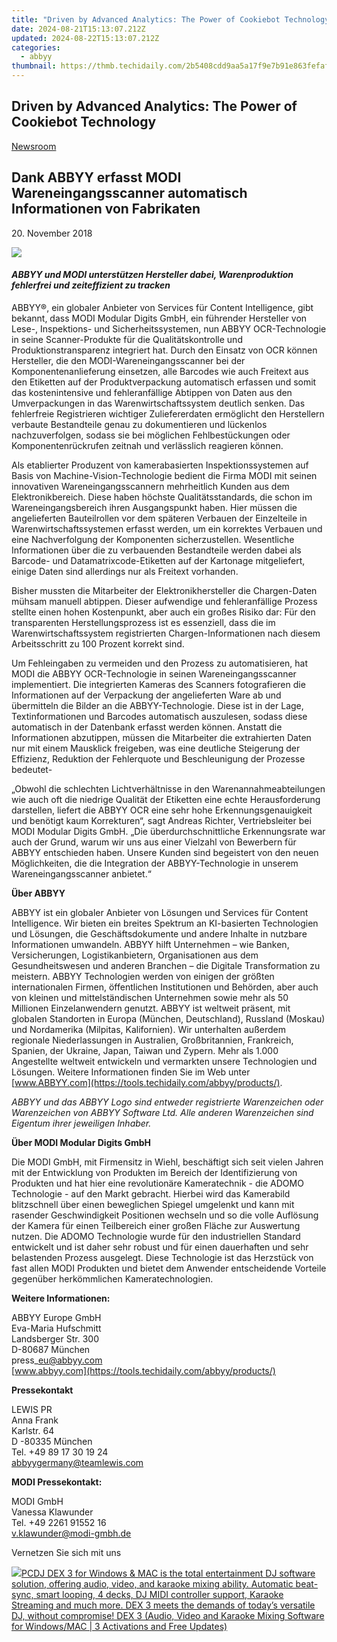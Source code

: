 ```yaml
---
title: "Driven by Advanced Analytics: The Power of Cookiebot Technology"
date: 2024-08-21T15:13:07.212Z
updated: 2024-08-22T15:13:07.212Z
categories:
  - abbyy
thumbnail: https://thmb.techidaily.com/2b5408cdd9aa5a17f9e7b91e863fefaf73cf6e1aca47c82b58449d867a0d4a44.jpg
---
```


## Driven by Advanced Analytics: The Power of Cookiebot Technology

[Newsroom](https://tools.techidaily.com/abbyy/products/)

## Dank ABBYY erfasst MODI Wareneingangsscanner automatisch Informationen von Fabrikaten

20\. November 2018

![](https://content.abbyy.com/-/media/project/abbyy/abbyy/branchtemplates/shutterstock_1272462163_1296-x-729.jpg?h=729&iar=0&w=1296)

#### _ABBYY und MODI unterstützen Hersteller dabei, Warenproduktion fehlerfrei und zeiteffizient zu tracken_

  
ABBYY®, ein globaler Anbieter von Services für Content Intelligence, gibt bekannt, dass MODI Modular Digits GmbH, ein führender Hersteller von Lese-, Inspektions- und Sicherheitssystemen, nun ABBYY OCR-Technologie in seine Scanner-Produkte für die Qualitätskontrolle und Produktionstransparenz integriert hat. Durch den Einsatz von OCR können Hersteller, die den MODI-Wareneingangsscanner bei der Komponentenanlieferung einsetzen, alle Barcodes wie auch Freitext aus den Etiketten auf der Produktverpackung automatisch erfassen und somit das kostenintensive und fehleranfällige Abtippen von Daten aus den Umverpackungen in das Warenwirtschaftssystem deutlich senken. Das fehlerfreie Registrieren wichtiger Zuliefererdaten ermöglicht den Herstellern verbaute Bestandteile genau zu dokumentieren und lückenlos nachzuverfolgen, sodass sie bei möglichen Fehlbestückungen oder Komponentenrückrufen zeitnah und verlässlich reagieren können.

Als etablierter Produzent von kamerabasierten Inspektionssystemen auf Basis von Machine-Vision-Technologie bedient die Firma MODI mit seinen innovativen Wareneingangsscannern mehrheitlich Kunden aus dem Elektronikbereich. Diese haben höchste Qualitätsstandards, die schon im Wareneingangsbereich ihren Ausgangspunkt haben. Hier müssen die angelieferten Bauteilrollen vor dem späteren Verbauen der Einzelteile in Warenwirtschaftssystemen erfasst werden, um ein korrektes Verbauen und eine Nachverfolgung der Komponenten sicherzustellen. Wesentliche Informationen über die zu verbauenden Bestandteile werden dabei als Barcode- und Datamatrixcode-Etiketten auf der Kartonage mitgeliefert, einige Daten sind allerdings nur als Freitext vorhanden.

Bisher mussten die Mitarbeiter der Elektronikhersteller die Chargen-Daten mühsam manuell abtippen. Dieser aufwendige und fehleranfällige Prozess stellte einen hohen Kostenpunkt, aber auch ein großes Risiko dar: Für den transparenten Herstellungsprozess ist es essenziell, dass die im Warenwirtschaftssystem registrierten Chargen-Informationen nach diesem Arbeitsschritt zu 100 Prozent korrekt sind.

Um Fehleingaben zu vermeiden und den Prozess zu automatisieren, hat MODI die ABBYY OCR-Technologie in seinen Wareneingangsscanner implementiert. Die integrierten Kameras des Scanners fotografieren die Informationen auf der Verpackung der angelieferten Ware ab und übermitteln die Bilder an die ABBYY-Technologie. Diese ist in der Lage, Textinformationen und Barcodes automatisch auszulesen, sodass diese automatisch in der Datenbank erfasst werden können. Anstatt die Informationen abzutippen, müssen die Mitarbeiter die extrahierten Daten nur mit einem Mausklick freigeben, was eine deutliche Steigerung der Effizienz, Reduktion der Fehlerquote und Beschleunigung der Prozesse bedeutet-

„Obwohl die schlechten Lichtverhältnisse in den Warenannahmeabteilungen wie auch oft die niedrige Qualität der Etiketten eine echte Herausforderung darstellen, liefert die ABBYY OCR eine sehr hohe Erkennungsgenauigkeit und benötigt kaum Korrekturen“, sagt Andreas Richter, Vertriebsleiter bei MODI Modular Digits GmbH. „Die überdurchschnittliche Erkennungsrate war auch der Grund, warum wir uns aus einer Vielzahl von Bewerbern für ABBYY entschieden haben. Unsere Kunden sind begeistert von den neuen Möglichkeiten, die die Integration der ABBYY-Technologie in unserem Wareneingangsscanner anbietet.“

  
**Über ABBYY**

ABBYY ist ein globaler Anbieter von Lösungen und Services für Content Intelligence. Wir bieten ein breites Spektrum an KI-basierten Technologien und Lösungen, die Geschäftsdokumente und andere Inhalte in nutzbare Informationen umwandeln. ABBYY hilft Unternehmen – wie Banken, Versicherungen, Logistikanbietern, Organisationen aus dem Gesundheitswesen und anderen Branchen – die Digitale Transformation zu meistern. ABBYY Technologien werden von einigen der größten internationalen Firmen, öffentlichen Institutionen und Behörden, aber auch von kleinen und mittelständischen Unternehmen sowie mehr als 50 Millionen Einzelanwendern genutzt. ABBYY ist weltweit präsent, mit globalen Standorten in Europa (München, Deutschland), Russland (Moskau) und Nordamerika (Milpitas, Kalifornien). Wir unterhalten außerdem regionale Niederlassungen in Australien, Großbritannien, Frankreich, Spanien, der Ukraine, Japan, Taiwan und Zypern. Mehr als 1.000 Angestellte weltweit entwickeln und vermarkten unsere Technologien und Lösungen. Weitere Informationen finden Sie im Web unter [www.ABBYY.com](https://tools.techidaily.com/abbyy/products/).

_ABBYY und das ABBYY Logo sind entweder registrierte Warenzeichen oder Warenzeichen von ABBYY Software Ltd. Alle anderen Warenzeichen sind Eigentum ihrer jeweiligen Inhaber._

  
**Über MODI Modular Digits GmbH**

Die MODI GmbH, mit Firmensitz in Wiehl, beschäftigt sich seit vielen Jahren mit der Entwicklung von Produkten im Bereich der Identifizierung von Produkten und hat hier eine revolutionäre Kameratechnik - die ADOMO Technologie - auf den Markt gebracht. Hierbei wird das Kamerabild blitzschnell über einen beweglichen Spiegel umgelenkt und kann mit rasender Geschwindigkeit Positionen wechseln und so die volle Auflösung der Kamera für einen Teilbereich einer großen Fläche zur Auswertung nutzen. Die ADOMO Technologie wurde für den industriellen Standard entwickelt und ist daher sehr robust und für einen dauerhaften und sehr belastenden Prozess ausgelegt. Diese Technologie ist das Herzstück von fast allen MODI Produkten und bietet dem Anwender entscheidende Vorteile gegenüber herkömmlichen Kameratechnologien.

  
**Weitere Informationen:** 

ABBYY Europe GmbH  
Eva-Maria Hufschmitt  
Landsberger Str. 300  
D-80687 München  
press\_eu@abbyy.com  
[www.abbyy.com](https://tools.techidaily.com/abbyy/products/) 

  
**Pressekontakt**

LEWIS PR  
Anna Frank  
Karlstr. 64  
D -80335 München  
Tel. +49 89 17 30 19 24  
[abbyygermany@teamlewis.com](https://tools.techidaily.com/abbyy/products/)

**MODI Pressekontakt:**

MODI GmbH  
Vanessa Klawunder  
Tel. +49 2261 91552 16  
[v.klawunder@modi-gmbh.de](https://tools.techidaily.com/abbyy/products/)

Vernetzen Sie sich mit uns

<ins class="adsbygoogle"
     style="display:block"
     data-ad-format="autorelaxed"
     data-ad-client="ca-pub-7571918770474297"
     data-ad-slot="1223367746"></ins>



<ins class="adsbygoogle"
     style="display:block"
     data-ad-client="ca-pub-7571918770474297"
     data-ad-slot="8358498916"
     data-ad-format="auto"
     data-full-width-responsive="true"></ins>

<!-- affiliate ads begin -->
<a href="https://shop.pcdj.com/order/checkout.php?PRODS=4698824&QTY=1&AFFILIATE=108875&CART=1"> <img src="https://secure.avangate.com/images/merchant/47f4b6321e9fd8e8f7326a6adc1a7c1e/products/dex3pro-screenshot-homepage.png" border="0">PCDJ DEX 3 for Windows & MAC is the total entertainment DJ software solution, offering audio, video, and karaoke mixing ability. Automatic beat-sync, smart looping, 4 decks, DJ MIDI controller support, Karaoke Streaming and much more. 
DEX 3 meets the demands of today’s versatile DJ, without compromise! 
DEX 3 (Audio, Video and Karaoke Mixing Software for Windows/MAC | 3 Activations and Free Updates)</a>
<!-- affiliate ads end -->